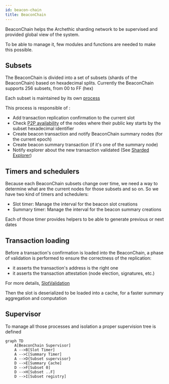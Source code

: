 ```yaml
---
id: beacon-chain
title: BeaconChain
---
```


BeaconChain helps the Archethic sharding network to be supervised and provided global view of the system.

To be able to manage it, few modules and functions are needed to make this possible.



## Subsets

The BeaconChain is divided into a set of subsets (shards of the BeaconChain) based on hexadecimal splits.
Currently the BeaconChain supports 256 subsets, from 00 to FF (hex)

Each subset is maintained by its own [process](https://github.com/archethic-foundation/archethic-node/blob/master/lib/archethic/beacon_chain/subset.ex)

This process is responsible of :
- Add transaction replication confirmation to the current slot
- Check [P2P availability](/build/core/beacon-chain/p2p-sampling) of the nodes where their public key starts by the subset hexadecimal identifier 
- Create beacon transaction and notify BeaconChain summary nodes (for the current epoch)
- Create beacon summary transaction (if it's one of the summary node)
- Notify explorer about the new transaction validated (See [Sharded Explorer](http://localhost:9001/archethic-docs/learn/sharding/beacon-chain/explorer))

## Timers and schedulers

Because each BeaconChain subsets change over time, we need a way to determine what are the current nodes for those subsets and so on. So we have two kind of timers and schedulers:
- Slot timer: Manage the interval for the beacon slot creations
- Summary timer: Manage the interval for the beacon summary creations

Each of those timer provides helpers to be able to generate previous or next dates


## Transaction loading

Before a transaction's confirmation is loaded into the BeaconChain, a phase of validation is performed to ensure the correctness of the replication:
- it asserts the transaction's address is the right one
- it asserts the transaction attestation (node election, signatures, etc.)

For more details, [SlotValidation](https://github.com/archethic-foundation/archethic-node/blob/master/lib/archethic/beacon_chain/slot/validation.ex)

Then the slot is deserialized to be loaded into a cache, for a faster summary aggregation and computation

## Supervisor
To manage all those processes and isolation a proper supervision tree is defined

```mermaid
graph TD
    A[BeaconChain Supervisor]
    A -->B[Slot Timer]
    A -->C[Summary Timer]
    A -->D{Subset supervisor}
    D -->E[Summary Cache]
    D -->F[Subset 0]
    D -->H[Subset ..F]
    D -->I[Subset registry]
```

